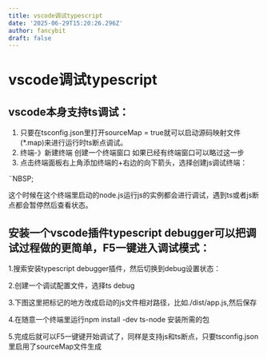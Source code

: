 ```yaml
---
title: vscode调试typescript
date: '2025-06-29T15:20:26.296Z'
author: fancybit
draft: false
---
```

<div class="header"><h1 class="single-title animate__animated animate__pulse animate__faster">vscode调试typescript</h1></div>

<div class="content" id="content"><h2 id="vscode本身支持ts调试">vscode本身支持ts调试：</h2><ol><li>只要在tsconfig.json里打开sourceMap = true就可以启动源码映射文件(*.map)来进行运行时ts断点调试。</li><li>终端-》新建终端 创建一个终端窗口 如果已经有终端窗口可以略过这一步</li><li>点击终端面板右上角添加终端的+右边的向下箭头，选择创建js调试终端：<!-- raw HTML omitted --></li></ol><p><!-- raw HTML omitted -->¨NBSP;<!-- raw HTML omitted --></p><p>这个时候在这个终端里启动的node.js运行js的实例都会进行调试，遇到ts或者js断点都会暂停然后查看状态。</p><h2 id="安装一个vscode插件typescript-debugger可以把调试过程做的更简单f5一键进入调试模式">安装一个vscode插件typescript debugger可以把调试过程做的更简单，F5一键进入调试模式：</h2><p>1.搜索安装typescript debugger插件，然后切换到debug设置状态：<!-- raw HTML omitted --></p><p><!-- raw HTML omitted --> <!-- raw HTML omitted --></p><p>2.创建一个调试配置文件，选择ts debug<!-- raw HTML omitted --></p><p><!-- raw HTML omitted --> <!-- raw HTML omitted --> <!-- raw HTML omitted --><!-- raw HTML omitted --><!-- raw HTML omitted --></p><p>3.下图这里把标记的地方改成启动的js文件相对路径，比如./dist/app.js,然后保存<!-- raw HTML omitted --></p><p><!-- raw HTML omitted --> <!-- raw HTML omitted --></p><p>4.在随意一个终端里运行npm install -dev ts-node 安装所需的包</p><p>5.完成后就可以F5一键键开始调试了，同样是支持js和ts断点，只要tsconfig.json里启用了sourceMap文件生成</p></div>

